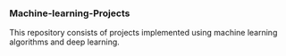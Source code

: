 ### Machine-learning-Projects
This repository consists of projects implemented using machine learning algorithms and deep learning.
